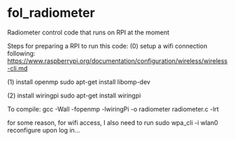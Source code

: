# fol_radiometer
Radiometer control code that runs on RPI at the moment

Steps for preparing a RPI to run this code:
(0) setup a wifi connection following:
	https://www.raspberrypi.org/documentation/configuration/wireless/wireless-cli.md

(1) install openmp
	sudo apt-get install libomp-dev

(2) install wiringpi
	sudo apt-get install wiringpi

To compile:
gcc -Wall -fopenmp -lwiringPi -o radiometer radiometer.c -lrt 


for some reason, for wifi access, I also need to run
sudo wpa_cli -i wlan0 reconfigure 
upon log in...

